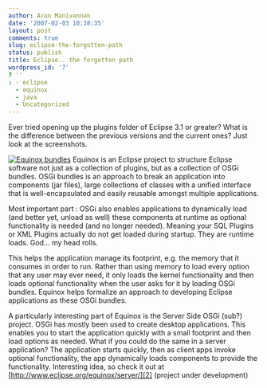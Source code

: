 ```yaml
---
author: Arun Manivannan
date: '2007-02-03 10:38:35'
layout: post
comments: true
slug: eclipse-the-forgotten-path
status: publish
title: Eclipse.. the forgotten path
wordpress_id: '7'
? ''
: - eclipse
  - equinox
  - java
  - Uncategorized
---
```


Ever tried opening up the plugins folder of Eclipse 3.1 or greater? What is
the difference between the previous versions and the current ones? Just look
at the screenshots.

[![Equinox bundles][1]][1] Equinox is an Eclipse project to structure Eclipse
software not just as a collection of plugins, but as a collection of OSGi
bundles. OSGi bundles is an approach to break an application into components
(jar files), large collections of classes with a unified interface that is
well-encapsulated and easily reusable amongst multiple applications.

Most important part : OSGi also enables applications to dynamically load (and
better yet, unload as well) these components at runtime as optional
functionality is needed (and no longer needed). Meaning your SQL Plugins or
XML Plugins actually do not get loaded during startup. They are runtime loads.
God... my head rolls.

This helps the application manage its footprint, e.g. the memory that it
consumes in order to run. Rather than using memory to load every option that
any user may ever need, it only loads the kernel functionality and then loads
optional functionality when the user asks for it by loading OSGi bundles.
Equinox helps formalize an approach to developing Eclipse applications as
these OSGi bundles.

A particularly interesting part of Equinox is the Server Side OSGi (sub?)
project. OSGi has mostly been used to create desktop applications. This
enables you to start the application quickly with a small footprint and then
load options as needed. What if you could do the same in a server application?
The application starts quickly, then as client apps invoke optional
functionality, the app dynamically loads components to provide the
functionality. Interesting idea, so check it out at
[http://www.eclipse.org/equinox/server/][2] (project under development)

   [1]: http://beanpicks.wordpress.com/files/2007/02/equinoxbundles.png

   [2]: http://www.eclipse.org/equinox/server/

